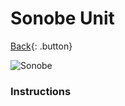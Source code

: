 # Sonobe Unit
[Back](../../index.md){: .button}

![Sonobe](https://mark1626.github.io/knowledge/assets/origami/unit/sonobe-unit.jpg)

### Instructions

